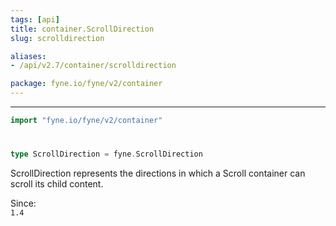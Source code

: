 ```yaml
---
tags: [api]
title: container.ScrollDirection
slug: scrolldirection

aliases:
- /api/v2.7/container/scrolldirection

package: fyne.io/fyne/v2/container
---
```



---
```go
import "fyne.io/fyne/v2/container"
```

#

###

```go
type ScrollDirection = fyne.ScrollDirection
```

ScrollDirection represents the directions in which a Scroll container can scroll its child content.


<div class="since">Since: <code>
1.4</code></div>
